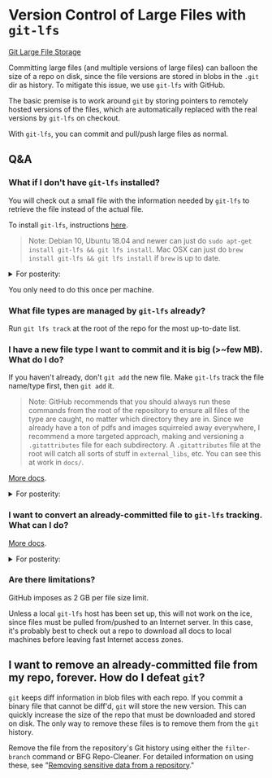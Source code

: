 # Version Control of Large Files with `git-lfs`

[Git Large File Storage](https://git-lfs.github.com/)

Committing large files (and multiple versions of large files) can balloon the size of a repo on disk, since the file versions are stored in blobs in the `.git` dir as history. To mitigate this issue, we use `git-lfs` with GitHub.

The basic premise is to work around `git` by storing pointers to remotely hosted versions of the files, which are automatically replaced with the real versions by `git-lfs` on checkout.

With `git-lfs`, you can commit and pull/push large files as normal.

## Q&A

### What if I don't have `git-lfs` installed?

You will check out a small file with the information needed by `git-lfs` to retrieve the file instead of the actual file.

To install `git-lfs`, instructions [here](https://docs.github.com/en/repositories/working-with-files/managing-large-files/installing-git-large-file-storage).

> Note: Debian 10, Ubuntu 18.04 and newer can just do `sudo apt-get install git-lfs && git lfs install`. Mac OSX can just do `brew install git-lfs && git lfs install` if `brew` is up to date.


<details>
<summary>
For posterity:
</summary>

1. Navigate to git-lfs.github.com and click Download.

> Tip: For more information about alternative ways to install Git LFS for Linux, see this Getting started guide.

2. On your computer, locate and unzip the downloaded file.

3. Open Terminal.

4. Change the current working directory into the folder you downloaded and unzipped: `cd ~/Downloads/git-lfs-1.X.X`

> Note: The file path you use after cd depends on your operating system, Git LFS version you downloaded, and where you saved the Git LFS download.

5. To install the file, run this command:

```
./install.sh`
Git LFS initialized.
```

> Note: You may have to use `sudo ./install.sh` to install the file.

6. Verify that the installation was successful:

```
git lfs install
Git LFS initialized.
```

</details>


You only need to do this once per machine.

### What file types are managed by `git-lfs` already?

Run `git lfs track` at the root of the repo for the most up-to-date list.

### I have a new file type I want to commit and it is big (>~few MB). What do I do?

If you haven't already, don't `git add` the new file. Make `git-lfs` track the file name/type first, then `git add` it. 

> Note: GitHub recommends that you should always run these commands from the root of the repository to ensure all files of the type are caught, no matter which directory they are in. Since we already have a ton of pdfs and images squirreled away everywhere, I recommend a more targeted approach, making and versioning a `.gitattributes` file for each subdirectory. A `.gitattributes` file at the root will catch all sorts of stuff in `external_libs`, etc. You can see this at work in `docs/`.

[More docs](https://docs.github.com/en/repositories/working-with-files/managing-large-files/configuring-git-large-file-storage).

<details>
<summary>
For posterity:
</summary>

If there are existing files in your repository that you'd like to use GitHub with, you need to first remove them from the repository and then add them to Git LFS locally. For more information, see "[Moving a file in your repository to Git LFS](https://docs.github.com/en/articles/moving-a-file-in-your-repository-to-git-large-file-storage)."

If there are referenced Git LFS files that did not upload successfully, you will receive an error message. For more information, see "[Resolving Git Large File Storage upload failures](https://docs.github.com/en/articles/resolving-git-large-file-storage-upload-failures)."

1. Open Terminal.

2. Change your current working directory to an existing repository you'd like to use with Git LFS.

3. To associate a file type in your repository with Git LFS, enter `git lfs track` followed by the name of the file extension you want to automatically upload to Git LFS.

For example, to associate a `.psd` file, enter the following command:

```
git lfs track "*.psd"`
Adding path *.psd
```

Every file type you want to associate with Git LFS will need to be added with `git lfs track`. This command amends your repository's `.gitattributes` file and associates large files with Git LFS.

> Note: We strongly suggest that you commit your local `.gitattributes` file into your repository. Relying on a global `.gitattributes` file associated with Git LFS may cause conflicts when contributing to other Git projects. Including the `.gitattributes` file in the repository allows people creating forks or fresh clones to more easily collaborate using Git LFS. Including the `.gitattributes` file in the repository allows Git LFS objects to optionally be included in ZIP file and tarball archives.

4. Add a file to the repository matching the extension you've associated:

```
git add path/to/file.psd
```

Commit the file and push it to GitHub:

```
git commit -m "add file.psd"
git push
```

You should see some diagnostic information about your file upload:

```
Sending file.psd
44.74 MB / 81.04 MB  55.21 % 14s
64.74 MB / 81.04 MB  79.21 % 3s
```

</details>

### I want to convert an already-committed file to `git-lfs` tracking. What can I do?

[More docs](https://docs.github.com/en/repositories/working-with-files/managing-large-files/moving-a-file-in-your-repository-to-git-large-file-storage).

<details>
<summary>
For posterity:
</summary>

If you've set up Git LFS, and you have an existing file in your repository that needs to be tracked in Git LFS, you need to first remove it from your repository.

After installing Git LFS and configuring Git LFS tracking, you can move files from Git's regular tracking to Git LFS. For more information, see "[Installing Git Large File Storage](https://docs.github.com/en/github/managing-large-files/installing-git-large-file-storage)" and "[Configuring Git Large File Storage](https://docs.github.com/en/github/managing-large-files/configuring-git-large-file-storage)."

If there are referenced Git LFS files that did not upload successfully, you will receive an error message. For more information, see "[Resolving Git Large File Storage upload failures](https://docs.github.com/en/articles/resolving-git-large-file-storage-upload-failures)."

> Tip: If you get an error that "this exceeds Git LFS's file size limit of 100 MB" when you try to push files to Git, you can use `git lfs migrate` instead of `filter branch` or the BFG Repo Cleaner, to move the large file to Git Large File Storage. For more information about the `git lfs migrate` command, see the [Git LFS 2.2.0](https://github.com/blog/2384-git-lfs-2-2-0-released) release announcement.

1. Remove the file from the repository's Git history using either the `filter-branch` command or BFG Repo-Cleaner. For detailed information on using these, see "[Removing sensitive data from a repository](https://docs.github.com/en/articles/removing-sensitive-data-from-a-repository)."
2. Configure tracking for your file and push it to Git LFS. For more information on this procedure, see "[Configuring Git Large File Storage](https://docs.github.com/en/articles/configuring-git-large-file-storage)."

</details>


### Are there limitations?

GitHub imposes as 2 GB per file size limit.

Unless a local `git-lfs` host has been set up, this will not work on the ice, since files must be pulled from/pushed to an Internet server. In this case, it's probably best to check out a repo to download all docs to local machines before leaving fast Internet access zones.

## I want to remove an already-committed file from my repo, forever. How do I defeat `git`?

`git` keeps diff information in blob files with each repo. If you commit a binary file that cannot be diff'd, `git` will store the new version. This can quickly increase the size of the repo that must be downloaded and stored on disk. The only way to remove these files is to remove them from the `git` history.

Remove the file from the repository's Git history using either the `filter-branch` command or BFG Repo-Cleaner. For detailed information on using these, see "[Removing sensitive data from a repository](https://docs.github.com/en/articles/removing-sensitive-data-from-a-repository)."
